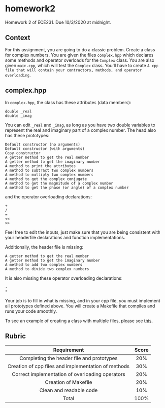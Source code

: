 # homework2
Homework 2 of ECE231. Due 10/3/2020 at midnight.

## Context
For this assignment, you are going to do a classic problem. Create a class for complex numbers. You are given the files `complex.hpp` which declares some methods and operator overloads for the `Complex` class. You are also given `main.cpp`, which will test the `Complex` class. You'll have to create `A cpp file that will contain your contructors, methods, and operator overloading`.

## complex.hpp
In `complex.hpp`, the class has these attributes (data members):

    double _real
    double _imag
  
You can edit `_real` and `_imag`, as long as you have two double variables to represent the real and imaginary part of a complex number. The head also has these prototypes:
    
    Default constructor (no arguments)
    Default constructor (with arguments)
    Copy constructor
    A getter method to get the real member
    A getter method to get the imaginary number
    A method to print the attributes 
    A method to subtract two complex numbers
    A method to multiply two complex numbers
    A method to get the complex conjugate
    A method to get the magnitude of a complex number
    A method to get the phase (or angle) of a complex number
    
and the operator overloading declarations:

    +
    /
    =
    <<
    >>
    
Feel free to edit the inputs, just make sure that you are being consistent with your headerfile declarations and function implementations.

Additionally, the header file is missing:
  
    A getter method to get the real member
    A getter method to get the imaginary number
    A method to add two complex numbers
    A method to divide two complex numbers
    
It is also missing these operator overloading declarations:

    -
    *
    
Your job is to fill in what is missing, and in your cpp file, you must implement all prototypes defined above. You will create a Makefile that compiles and runs your code smoothly.

To see an example of creating a class with multiple files, please see [this](https://github.com/UNMECE231Fa2020/CppClasses/tree/master/IntList).

## Rubric

|Requirement                                         |Score  |
|  :---:                                             | :---: |
|Completing the header file and prototypes           | 20%   |
|Creation of cpp files and implementation of methods | 30%   |
|Correct implementation of overloading operators     | 20%   |
|Creation of Makefile                                | 20%   |
|Clean and readable code                             | 10%   |
|Total                                               | 100%  |

